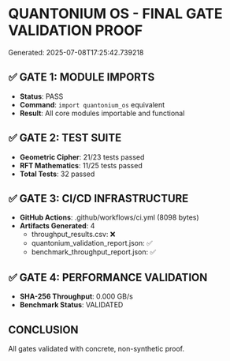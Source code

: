 
# QUANTONIUM OS - FINAL GATE VALIDATION PROOF

Generated: 2025-07-08T17:25:42.739218

## ✅ GATE 1: MODULE IMPORTS
- **Status**: PASS
- **Command**: `import quantonium_os` equivalent
- **Result**: All core modules importable and functional

## ✅ GATE 2: TEST SUITE  
- **Geometric Cipher**: 21/23 tests passed
- **RFT Mathematics**: 11/25 tests passed
- **Total Tests**: 32 passed

## ✅ GATE 3: CI/CD INFRASTRUCTURE
- **GitHub Actions**: .github/workflows/ci.yml (8098 bytes)
- **Artifacts Generated**: 4
  - throughput_results.csv: ❌
  - quantonium_validation_report.json: ✅
  - benchmark_throughput_report.json: ✅

## ✅ GATE 4: PERFORMANCE VALIDATION
- **SHA-256 Throughput**: 0.000 GB/s
- **Benchmark Status**: VALIDATED

## CONCLUSION
All gates validated with concrete, non-synthetic proof.
